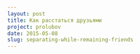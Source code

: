 ```yaml
---
layout: post
title: Как расстаться друзьями
project: prolubov
date: 2015-05-08
slug: separating-while-remaining-friends
---
```

